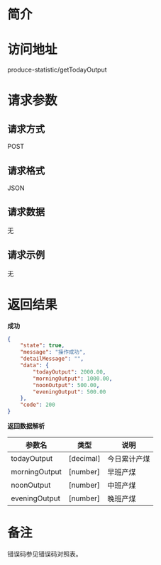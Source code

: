 # 简介

# 访问地址
produce-statistic/getTodayOutput

# 请求参数

## 请求方式
POST

## 请求格式
JSON

## 请求数据
无

## 请求示例
无

# 返回结果
**成功**
```json
{
    "state": true,
    "message": "操作成功",
    "detailMessage": "",
    "data": {
        "todayOutput": 2000.00,
        "morningOutput": 1000.00,
        "noonOutput": 500.00,
        "eveningOutput": 500.00
    },
    "code": 200
}
```

**返回数据解析**

|参数名|类型|说明|
|-|-|-|
|todayOutput|[decimal]|今日累计产煤|
|morningOutput|[number]|早班产煤|
|noonOutput|[number]|中班产煤|
|eveningOutput|[number]|晚班产煤|

# 备注
错误码参见错误码对照表。
